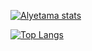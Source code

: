 [![Alyetama stats](https://github-readme-stats.vercel.app/api?username=Alyetama&show_icons=true&hide=issues,stars&hide_rank=false&include_all_commits=true&count_private=true&theme=tokyonight)](https://github.com/Alyetama)

[![Top Langs](https://github-readme-stats.vercel.app/api/top-langs/?username=Alyetama&layout=compact&theme=tokyonight)](https://github.com/Alyetama/github-readme-stats)
<!--- [![Alyetama's wakatime stats](https://github-readme-stats.vercel.app/api/wakatime?username=fcatus&layout=compact&theme=tokyonight)](https://github.com/Alyetama/github-readme-stats) -->
